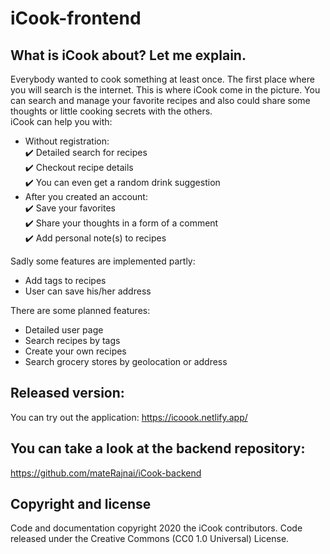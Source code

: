 # iCook-frontend

## What is iCook about? Let me explain.
Everybody wanted to cook something at least once. The first place where you will search is the internet. 
This is where iCook come in the picture. You can search and manage your favorite recipes and also could share some thoughts or little cooking secrets with the others.  
iCook can help you with:
  - Without registration:  
    :heavy_check_mark: Detailed search for recipes  
    :heavy_check_mark: Checkout recipe details  
    :heavy_check_mark: You can even get a random drink suggestion
  - After you created an account:  
    :heavy_check_mark: Save your favorites  
    :heavy_check_mark: Share your thoughts in a form of a comment  
    :heavy_check_mark: Add personal note(s) to recipes
 
Sadly some features are implemented partly:  
  - Add tags to recipes 
  - User can save his/her address
  
There are some planned features:  
  - Detailed user page  
  - Search recipes by tags  
  - Create your own recipes  
  - Search grocery stores by geolocation or address


## Released version:
You can try out the application: https://icoook.netlify.app/


## You can take a look at the backend repository:
https://github.com/mateRajnai/iCook-backend


## Copyright and license 
Code and documentation copyright 2020 the iCook contributors. Code released under the Creative Commons (CC0 1.0 Universal) License.
